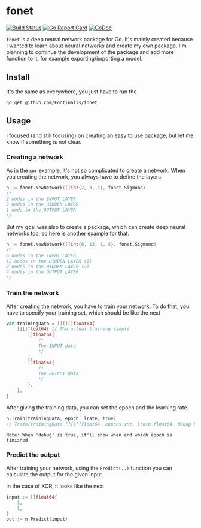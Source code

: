# fonet

[![Build Status](https://travis-ci.org/Fontinalis/fonet.svg?branch=master)](https://travis-ci.org/Fontinalis/fonet)
[![Go Report Card](https://goreportcard.com/badge/github.com/Fontinalis/fonet)](https://goreportcard.com/report/github.com/Fontinalis/fonet)
[![GoDoc](https://godoc.org/github.com/Fontinalis/fonet?status.svg)](http://godoc.org/github.com/Fontinalis/fonet)

`fonet` is a deep neural network package for Go. It's mainly created because I wanted to learn about neural networks and create my own package. I'm planning to continue the development of the package and add more function to it, for example exporting/importing a model.

## Install

It's the same as everywhere, you just have to run the
```
go get github.com/Fontinalis/fonet
```

## Usage

I focused (and still focusing) on creating an easy to use package, but let me know if something is not clear.

### Creating a network
As in the `xor` example, it's not so complicated to create a network.
When you creating the network, you always have to define the layers.
```go
n := fonet.NewNetwork([]int{2, 3, 1}, fonet.Sigmond)
/*
2 nodes in the INPUT LAYER
3 nodes in the HIDDEN LAYER
1 node in the OUTPUT LAYER
*/
```
But my goal was also to create a package, which can create deep neural networks too, so here is another example for that.
```go
n := fonet.NewNetwork([]int{6, 12, 8, 4}, fonet.Sigmond)
/*
6 nodes in the INPUT LAYER
12 nodes in the HIDDEN LAYER (1)
8 nodes in the HIDDEN LAYER (2)
4 nodes in the OUTPUT LAYER
*/
```


### Train the network
After creating the network, you have to train your network. To do that, you have to specify your training set, which should be like the next
```go
var trainingData = [][][]float64{
    [][]float64{ // The actual training sample
        []float64{
            /*
            The INPUT data
            */
        },
        []float64{
            /*
            The OUTPUT data
            */
        },
    },
}
```
After giving the training data, you can set the epoch and the learning rate.
```go
n.Train(trainingData, epoch, lrate, true)
// Train(trainingData [][][]float64, epochs int, lrate float64, debug bool)
```
`
Note: When 'debug' is true, it'll show when and which epoch is finished
`
### Predict the output
After training your network, using the `Predict(..)` function you can calculate the output for the given input. 

In the case of XOR, it looks like the next
```go
input := []float64{
    1,
    1,
}
out := n.Predict(input)
```
